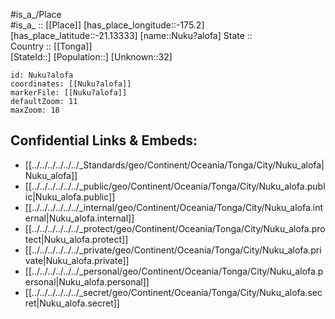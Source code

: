 ﻿---
location: [-21.13333,-175.2] 
mapzoom: [7,12] 
mapmarker: city 
type: City
tags:
- geo/City


SpocWebEntityId: 35955
isDeleted: false
confidential: public

---
#is_a_/Place  
#is_a_ :: [[Place]] 
[has_place_longitude::-175.2] 
[has_place_latitude::-21.13333] 
[name::Nuku?alofa] 
State ::  
Country :: [[Tonga]]  
[StateId::] 
[Population::] 
[Unknown::32] 


```leaflet
id: Nuku?alofa
coordinates: [[Nuku?alofa]] 
markerFile: [[Nuku?alofa]] 
defaultZoom: 11 
maxZoom: 18
```


## Confidential Links & Embeds: 
- [[../../../../../../_Standards/geo/Continent/Oceania/Tonga/City/Nuku_alofa|Nuku_alofa]] 
- [[../../../../../../_public/geo/Continent/Oceania/Tonga/City/Nuku_alofa.public|Nuku_alofa.public]] 
- [[../../../../../../_internal/geo/Continent/Oceania/Tonga/City/Nuku_alofa.internal|Nuku_alofa.internal]] 
- [[../../../../../../_protect/geo/Continent/Oceania/Tonga/City/Nuku_alofa.protect|Nuku_alofa.protect]] 
- [[../../../../../../_private/geo/Continent/Oceania/Tonga/City/Nuku_alofa.private|Nuku_alofa.private]] 
- [[../../../../../../_personal/geo/Continent/Oceania/Tonga/City/Nuku_alofa.personal|Nuku_alofa.personal]] 
- [[../../../../../../_secret/geo/Continent/Oceania/Tonga/City/Nuku_alofa.secret|Nuku_alofa.secret]] 
